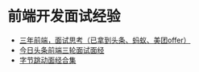 # 前端开发面试经验

- [三年前端，面试思考（已拿到头条、蚂蚁、美团offer）](https://my.oschina.net/u/3999152/blog/2876226)
- [今日头条前端三轮面试面经](https://www.nowcoder.com/discuss/105513)
- [字节跳动面经合集](https://m.nowcoder.com/discuss/180861?&headNav=www)
